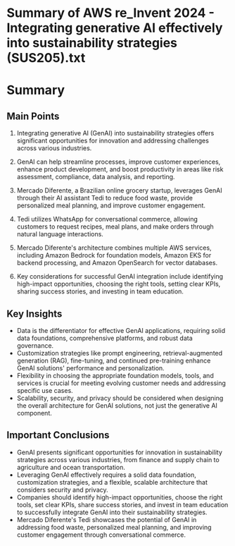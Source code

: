 # Summary of AWS re_Invent 2024 - Integrating generative AI effectively into sustainability strategies (SUS205).txt

# Summary

## Main Points

1. Integrating generative AI (GenAI) into sustainability strategies offers significant opportunities for innovation and addressing challenges across various industries.

2. GenAI can help streamline processes, improve customer experiences, enhance product development, and boost productivity in areas like risk assessment, compliance, data analysis, and reporting.

3. Mercado Diferente, a Brazilian online grocery startup, leverages GenAI through their AI assistant Tedi to reduce food waste, provide personalized meal planning, and improve customer engagement.

4. Tedi utilizes WhatsApp for conversational commerce, allowing customers to request recipes, meal plans, and make orders through natural language interactions.

5. Mercado Diferente's architecture combines multiple AWS services, including Amazon Bedrock for foundation models, Amazon EKS for backend processing, and Amazon OpenSearch for vector databases.

6. Key considerations for successful GenAI integration include identifying high-impact opportunities, choosing the right tools, setting clear KPIs, sharing success stories, and investing in team education.

## Key Insights

- Data is the differentiator for effective GenAI applications, requiring solid data foundations, comprehensive platforms, and robust data governance.
- Customization strategies like prompt engineering, retrieval-augmented generation (RAG), fine-tuning, and continued pre-training enhance GenAI solutions' performance and personalization.
- Flexibility in choosing the appropriate foundation models, tools, and services is crucial for meeting evolving customer needs and addressing specific use cases.
- Scalability, security, and privacy should be considered when designing the overall architecture for GenAI solutions, not just the generative AI component.

## Important Conclusions

- GenAI presents significant opportunities for innovation in sustainability strategies across various industries, from finance and supply chain to agriculture and ocean transportation.
- Leveraging GenAI effectively requires a solid data foundation, customization strategies, and a flexible, scalable architecture that considers security and privacy.
- Companies should identify high-impact opportunities, choose the right tools, set clear KPIs, share success stories, and invest in team education to successfully integrate GenAI into their sustainability strategies.
- Mercado Diferente's Tedi showcases the potential of GenAI in addressing food waste, personalized meal planning, and improving customer engagement through conversational commerce.